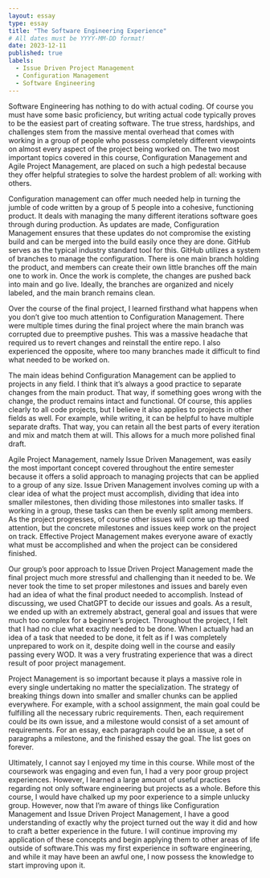 ```yaml
---
layout: essay
type: essay
title: "The Software Engineering Experience"
# All dates must be YYYY-MM-DD format!
date: 2023-12-11
published: true
labels:
  - Issue Driven Project Management
  - Configuration Management
  - Software Engineering
---
```

Software Engineering has nothing to do with actual coding. Of course you must have some basic proficiency, but writing actual code typically proves to be the easiest part of creating software. The true stress, hardships, and challenges stem from the massive mental overhead that comes with working in a group of people who possess completely different viewpoints on almost every aspect of the project being worked on. The two most important topics covered in this course, Configuration Management and Agile Project Management, are placed on such a high pedestal because they offer helpful strategies to solve the hardest problem of all: working with others. 

Configuration management can offer much needed help in turning the jumble of code written by a group of 5 people into a cohesive, functioning product. It deals with managing the many different iterations software goes through during production. As updates are made, Configuration Management ensures that these updates do not compromise the existing build and can be merged into the build easily once they are done. GitHub serves as the typical industry standard tool for this. GitHub utilizes a system of branches to manage the configuration. There is one main branch holding the product, and members can create their own little branches off the main one to work in. Once the work is complete, the changes are pushed back into main and go live. Ideally, the branches are organized and nicely labeled, and the main branch remains clean. 

Over the course of the final project, I learned firsthand what happens when you don’t give too much attention to Configuration Management. There were multiple times during the final project where the main branch was corrupted due to preemptive pushes. This was a massive headache that required us to revert changes and reinstall the entire repo. I also experienced the opposite, where too many branches made it difficult to find what needed to be worked on. 

The main ideas behind Configuration Management can be applied to projects in any field. I think that it’s always a good practice to separate changes from the main product. That way, if something goes wrong with the change, the product remains intact and functional. Of course, this applies clearly to all code projects, but I believe it also applies to projects in other fields as well. For example, while writing, it can be helpful to have multiple separate drafts. That way, you can retain all the best parts of every iteration and mix and match them at will. This allows for a much more polished final draft. 

Agile Project Management, namely Issue Driven Management, was easily the most important concept covered throughout the entire semester because it offers a solid approach to managing projects that can be applied to a group of any size. Issue Driven Management involves coming up with a clear idea of what the project must accomplish, dividing that idea into smaller milestones, then dividing those milestones into smaller tasks. If working in a group, these tasks can then be evenly split among members. As the project progresses, of course other issues will come up that need attention, but the concrete milestones and issues keep work on the project on track. Effective Project Management makes everyone aware of exactly what must be accomplished and when the project can be considered finished. 

Our group’s poor approach to Issue Driven Project Management made the final project much more stressful and challenging than it needed to be. We never took the time to set proper milestones and issues and barely even had an idea of what the final product needed to accomplish. Instead of discussing, we used ChatGPT to decide our issues and goals. As a result, we ended up with an extremely abstract, general goal and issues that were much too complex for a beginner’s project. Throughout the project, I felt that I had no clue what exactly needed to be done. When I actually had an idea of a task that needed to be done, it felt as if I was completely unprepared to work on it, despite doing well in the course and easily passing every WOD. It was a very frustrating experience that was a direct result of poor project management. 

Project Management is so important because it plays a massive role in every single undertaking no matter the specialization. The strategy of breaking things down into smaller and smaller chunks can be applied everywhere. For example, with a school assignment, the main goal could be fulfilling all the necessary rubric requirements. Then, each requirement could be its own issue, and a milestone would consist of a set amount of requirements. For an essay, each paragraph could be an issue, a set of paragraphs a milestone, and the finished essay the goal. The list goes on forever.

Ultimately, I cannot say I enjoyed my time in this course. While most of the coursework was engaging and even fun, I had a very poor group project experiences. However, I learned a large amount of useful practices regarding not only software engineering but projects as a whole. Before this course, I would have chalked up my poor experience to a simple unlucky group. However, now that I’m aware of things like Configuration Management and Issue Driven Project Management, I have a good understanding of exactly why the project turned out the way it did and how to craft a better experience in the future. I will continue improving my application of these concepts and begin applying them to other areas of life outside of software.This was my first experience in software engineering, and while it may have been an awful one, I now possess the knowledge to start improving upon it. 



